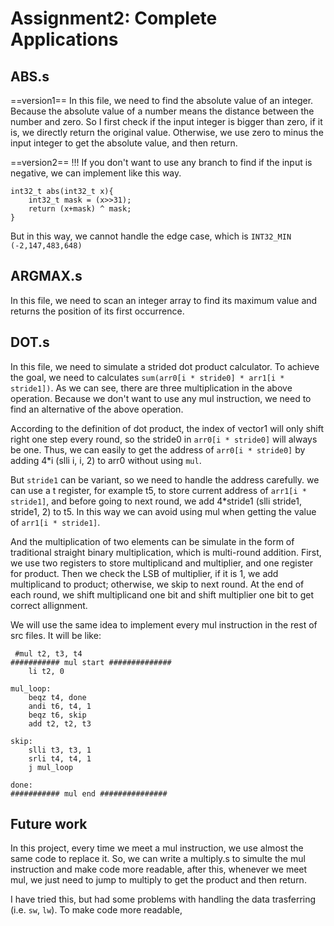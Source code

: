 # Assignment2: Complete Applications


## ABS.s
==version1==
In this file, we need to find the absolute value of an integer. 
Because the absolute value of a number means the distance between the number and zero. So I first check if the input integer is bigger than zero, if it is, we directly return the original value. Otherwise, we use zero to minus the input integer to get the absolute value, and then return.

==version2== !!!
If you don't want to use any branch to find if the input is negative, we can implement like this way.
```clike=
int32_t abs(int32_t x){
    int32_t mask = (x>>31);
    return (x+mask) ^ mask;
}
```
But in this way, we cannot handle the edge case, which is `INT32_MIN (-2,147,483,648)`



## ARGMAX.s
In this file, we need to scan an integer array to find its maximum value and returns the position of its first occurrence.

## DOT.s
In this file, we need to simulate a strided dot product calculator. To achieve the goal, we need to calculates `sum(arr0[i * stride0] * arr1[i * stride1])`.
As we can see, there are three multiplication in the above operation. Because we don't want to use any mul instruction, we need to find an alternative of the above operation.

According to the definition of dot product, the index of vector1 will only shift right one step every round, so the stride0 in `arr0[i * stride0]` will always be one. Thus, we can easily to get the address of `arr0[i * stride0]` by adding 4*i (slli i, i, 2) to arr0 without using `mul`.

But `stride1` can be variant, so we need to handle the address carefully.
we can use a t register, for example t5, to store current address of `arr1[i * stride1]`, and before going to next round, we add 4*stride1 (slli stride1, stride1, 2) to t5.
In this way we can avoid using mul when getting the value of 
`arr1[i * stride1]`.

And the multiplication of two elements can be simulate in the form of traditional straight binary multiplication, which is multi-round addition. First, we use two registers to store multiplicand and multiplier, and one register for product. Then we check the LSB of multiplier, if it is 1, we add multiplicand to product; otherwise, we skip to next round. At the end of each round, we shift multiplicand one bit and shift multiplier one bit to get correct allignment.


We will use the same idea to implement every mul instruction in the rest of src files.
It will be like:
```
 #mul t2, t3, t4
########### mul start ##############
    li t2, 0 

mul_loop:
    beqz t4, done
    andi t6, t4, 1
    beqz t6, skip
    add t2, t2, t3

skip:
    slli t3, t3, 1
    srli t4, t4, 1
    j mul_loop

done:
########### mul end ###############
```


## Future work
In this project, every time we meet a mul instruction, we use almost the same code to replace it. So, we can write a multiply.s to simulte the mul instruction and make code more readable, after this, whenever we meet mul, we just need to jump to multiply to get the product and then return.

I have tried this, but had some problems with handling the data trasferring (i.e. `sw`, `lw`). To make code more readable, 


